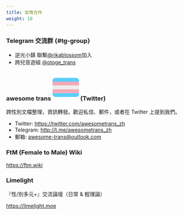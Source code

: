 ```yaml
---
title: 友情合作
weight: 10
---
```


<link rel="stylesheet" href="main.css">

### Telegram 交流群 {#tg-group}

- 逆光小鎮  聯繫[@rikablossom](https://t.me/rikablossom)加入
- 跨兒音遊組 [@otoge_trans](https://t.me/otoge_trans)

### awesome trans <img src="trans-flag.svg" class="trans-flag" /> (Twitter)

跨性別文檔整理，資訊轉發。歡迎私信、郵件，或者在 Twitter 上提到我們。

- Twitter: <https://twitter.com/awesometrans_zh>
- Telegram: <http://t.me/awesometrans_zh>
- 郵箱: <awesome-trans@outlook.com>

### FtM (Female to Male) Wiki

<https://ftm.wiki>

### Limelight

『性/別多元+』交流論壇（日常 &amp; 輕理論）

<https://limelight.moe>
